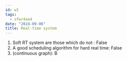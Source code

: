 ```yaml
---
id: w1
tags:
  - sfwr4aa4
date: "2024-09-06"
title: Real-time system
---
```

1. Soft RT system are those which do not : False
2. A good scheduling algorithm for hard real time: False
3. (continuous graph): B
